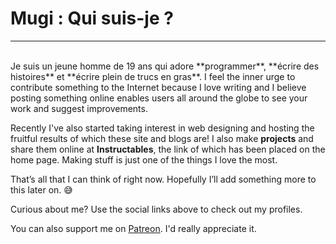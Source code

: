 ﻿<h1>Mugi : Qui suis-je ?</h1>

----
<br>
Je suis un jeune homme de 19 ans qui adore **programmer**, **écrire des histoires** et **écrire plein de trucs en gras**.
I feel the inner urge to contribute something to the Internet because I love writing and I believe posting something online enables users all around the globe to see your work and suggest improvements.

Recently I've also started taking interest in web designing and hosting the fruitful results of which these site and blogs are! I also make **projects** and share them online at **Instructables**, the link of which has been placed on the home page. Making stuff is just one of the things I love the most.

That’s all that I can think of right now. Hopefully I’ll add something more to this later on. :sweat_smile:

Curious about me? Use the social links above to check out my profiles. 

You can also support me on <a href="https://patreon.com/UtkarshVerma" target="_blank">Patreon</a>. I'd really appreciate it.
